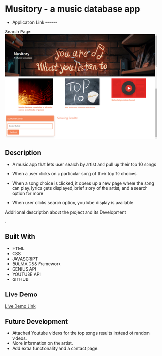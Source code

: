 # Musitory - a music database app

* Application Link ------

Search Page:
![screenshot](./assets/img/1651262541938.png)

## Description

* A music app that lets user search by artist and pull up their top 10 songs

* When a user clicks on a particular song of their top 10 choices 

* When a song choice is clicked, it opens up a new page where the song can play, lyrics gets displayed, brief story of the artist, and a search option for more

* When user clicks search option, youTube display is available

Additional description about the project and its Development

.

## Built With

- HTML 
- CSS
- JAVASCRIPT
- BULMA CSS Framework
- GENIUS API
- YOUTUBE API
- GITHUB 

## Live Demo

[Live Demo Link](./)

## Future Development

- Attached Youtube videos for the top songs results instead of random videos.
- More information on the artist. 
- Add extra functionality and a contact page.




